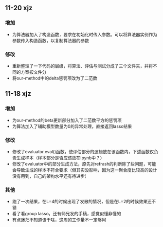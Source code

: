



## 11-20 xjz
### 增加
- 为算法器加入了构造函数，要求在初始化时传入参数。可以将算法器实例作为参数传入构造函数，以复制算法器的参数
### 修改
- 重新整理了一下代码的层级，将算法、评估与测试分成了三个文件夹，并将不同的方案按文件分
- 将our-method中的delta惩罚项改为了二范数

## 11-18 xjz
### 增加
- 为our-method的beta更新部分加入了二范数平方的惩罚项
- 为算法加入了辅助模型数量为0的异常处理，直接返回lasso结果
### 修改
- 修改了evaluator.eval()函数，使评估部分的逻辑放在该函数内，下述函数仅负责生成样本（样本部分是否应该放在ipynb中？）
- 修改了evaluator中的部分生成方法，原先对refrash的判断除了些问题，可能会导致生成的样本不符合要求（但其实没影响，因为这一聚合度比较高的设计没有用到，自己的架构水平还有待进步）
### 其他
- 跑了一次结果，在L=4的时候出现了发散的情况，但是在L=2的时候效果还不错
- 看了看group lasso，还有师兄发的手稿，感觉似懂非懂的
- 有点迷茫不知道该干啥，这周的工作量不一定够阿
